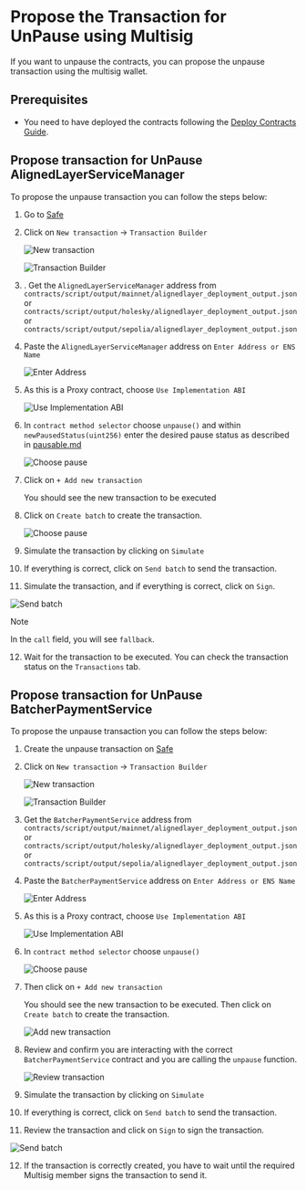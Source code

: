 # Propose the Transaction for UnPause using Multisig

If you want to unpause the contracts, you can propose the unpause transaction using the multisig wallet.

## Prerequisites

- You need to have deployed the contracts following the [Deploy Contracts Guide](./2_deploy_contracts.md).

## Propose transaction for UnPause AlignedLayerServiceManager

To propose the unpause transaction you can follow the steps below:

1. Go to [Safe](https://app.safe.global/home)

2. Click on `New transaction` -> `Transaction Builder`

   ![New transaction](./images/4_b_1_unpause_1.png)

   ![Transaction Builder](./images/4_b_1_unpause_2.png)

3. . Get the `AlignedLayerServiceManager` address from ```contracts/script/output/mainnet/alignedlayer_deployment_output.json``` or ```contracts/script/output/holesky/alignedlayer_deployment_output.json``` or ```contracts/script/output/sepolia/alignedlayer_deployment_output.json```

4. Paste the `AlignedLayerServiceManager` address on `Enter Address or ENS Name`

   ![Enter Address](./images/4_b_1_unpause_3.png)

5. As this is a Proxy contract, choose `Use Implementation ABI`

   ![Use Implementation ABI](./images/4_b_1_unpause_4.png)

6. In `contract method selector` choose `unpause()` and within `newPausedStatus(uint256)` enter the desired pause status as described in [pausable.md](./pausable.md)

   ![Choose pause](./images/4_b_1_unpause_5.png)

7. Click on `+ Add new transaction`

   You should see the new transaction to be executed

8. Click on `Create batch` to create the transaction.

   ![Choose pause](./images/4_b_1_unpause_6.png)

9. Simulate the transaction by clicking on `Simulate`

10. If everything is correct, click on `Send batch` to send the transaction.

11. Simulate the transaction, and if everything is correct, click on `Sign`.

   ![Send batch](./images/4_b_1_unpause_7.png)

> [!NOTE]
> In the `call` field, you will see `fallback`.
12. Wait for the transaction to be executed. You can check the transaction status on the `Transactions` tab.


## Propose transaction for UnPause BatcherPaymentService

To propose the unpause transaction you can follow the steps below:

1. Create the unpause transaction on [Safe](https://app.safe.global/home)

2. Click on `New transaction` -> `Transaction Builder`

   ![New transaction](./images/4_b_1_unpause_1.png)

   ![Transaction Builder](./images/4_b_1_unpause_2.png)

3. Get the `BatcherPaymentService` address from ```contracts/script/output/mainnet/alignedlayer_deployment_output.json``` or ```contracts/script/output/holesky/alignedlayer_deployment_output.json``` or ```contracts/script/output/sepolia/alignedlayer_deployment_output.json```

4. Paste the `BatcherPaymentService` address on `Enter Address or ENS Name`

   ![Enter Address](./images/4_b_1_unpause_3.png)

5. As this is a Proxy contract, choose `Use Implementation ABI`

   ![Use Implementation ABI](./images/4_b_1_unpause_4.png)

6. In `contract method selector` choose `unpause()` 

   ![Choose pause](./images/4_b_1_unpause_8.png)

7. Then click on `+ Add new transaction`

   You should see the new transaction to be executed. Then click on `Create batch` to create the transaction.

   ![Add new transaction](./images/4_b_1_unpause_9.png)

8. Review and confirm you are interacting with the correct `BatcherPaymentService` contract and you are calling the `unpause` function.

   ![Review transaction](./images/4_b_1_unpause_10.png)

9. Simulate the transaction by clicking on `Simulate`

10. If everything is correct, click on `Send batch` to send the transaction.

11. Review the transaction and click on `Sign` to sign the transaction.

   ![Send batch](./images/4_b_1_unpause_11.png)

12. If the transaction is correctly created, you have to wait until the required Multisig member signs the transaction to send it.